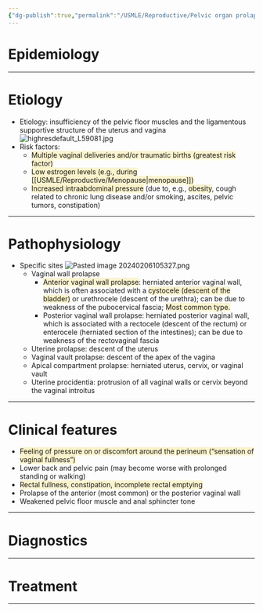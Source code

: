 ```yaml
---
{"dg-publish":true,"permalink":"/USMLE/Reproductive/Pelvic organ prolapse/"}
---
```


# Epidemiology


---
# Etiology
- Etiology: insufficiency of the pelvic floor muscles and the ligamentous supportive structure of the uterus and vagina![highresdefault_L59081.jpg](/img/user/appendix/highresdefault_L59081.jpg)
- Risk factors: 
	- <span style="background:rgba(240, 200, 0, 0.2)">Multiple vaginal deliveries and/or traumatic births (greatest risk factor) </span>
	- <span style="background:rgba(240, 200, 0, 0.2)">Low estrogen levels (e.g., during [[USMLE/Reproductive/Menopause\|menopause]])</span>
	- <span style="background:rgba(240, 200, 0, 0.2)">Increased intraabdominal pressure</span> (due to, e.g., <span style="background:rgba(240, 200, 0, 0.2)">obesity</span>, cough related to chronic lung disease and/or smoking, ascites, pelvic tumors, constipation)

---
# Pathophysiology
- Specific sites ![Pasted image 20240206105327.png](/img/user/appendix/Pasted%20image%2020240206105327.png)
	- Vaginal wall prolapse
		- <span style="background:rgba(240, 200, 0, 0.2)">Anterior vaginal wall prolapse</span>: herniated anterior vaginal wall, which is often associated with a <span style="background:rgba(240, 200, 0, 0.2)">cystocele (descent of the bladder)</span> or urethrocele (descent of the urethra); can be due to weakness of the pubocervical fascia; <span style="background:rgba(240, 200, 0, 0.2)">Most common type.</span>
		- Posterior vaginal wall prolapse: herniated posterior vaginal wall, which is associated with a rectocele (descent of the rectum) or enterocele (herniated section of the intestines); can be due to weakness of the rectovaginal fascia
	- Uterine prolapse: descent of the uterus
	- Vaginal vault prolapse: descent of the apex of the vagina
	- Apical compartment prolapse: herniated uterus, cervix, or vaginal vault
	- Uterine procidentia: protrusion of all vaginal walls or cervix beyond the vaginal introitus

---
# Clinical features
- <span style="background:rgba(240, 200, 0, 0.2)">Feeling of pressure on or discomfort around the perineum (“sensation of vaginal fullness”)</span>
- Lower back and pelvic pain (may become worse with prolonged standing or walking)
- <span style="background:rgba(240, 200, 0, 0.2)">Rectal fullness, constipation, incomplete rectal emptying</span>
- Prolapse of the anterior (most common) or the posterior vaginal wall
- Weakened pelvic floor muscle and anal sphincter tone

---
# Diagnostics


---
# Treatment


---
